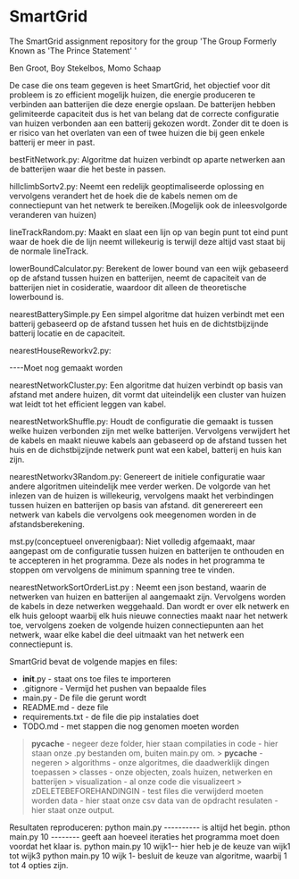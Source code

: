 # SmartGrid
The SmartGrid assignment repository for the group 'The Group Formerly Known as 'The Prince Statement' '

Ben Groot, Boy Stekelbos, Momo Schaap

De case die ons team gegeven is heet SmartGrid, het objectief voor dit probleem is zo efficient mogelijk huizen, die energie produceren te verbinden aan batterijen die deze energie opslaan. De batterijen hebben gelimiteerde capaciteit dus is het van belang dat de correcte configuratie van huizen verbonden aan een batterij gekozen wordt. Zonder dit te doen is er risico van het overlaten van een of twee huizen die bij geen enkele batterij er meer in past. 


bestFitNetwork.py:
Algoritme dat huizen verbindt op aparte netwerken aan de batterijen waar die het beste in passen.

hillclimbSortv2.py:
Neemt een redelijk geoptimaliseerde oplossing en vervolgens verandert het de hoek die de kabels nemen om de connectiepunt van het netwerk te bereiken.(Mogelijk ook de inleesvolgorde veranderen van huizen)

lineTrackRandom.py:
Maakt en slaat een lijn op van begin punt tot eind punt waar de hoek die de lijn neemt  willekeurig is terwijl deze altijd vast staat bij de normale lineTrack.

lowerBoundCalculator.py:
Berekent de lower bound van een wijk gebaseerd op de afstand tussen huizen en batterijen, neemt de capaciteit van de batterijen niet in cosideratie, waardoor dit alleen de theoretische lowerbound is.

nearestBatterySimple.py
Een simpel algoritme dat huizen verbindt met een batterij gebaseerd op de afstand tussen het huis en de dichtstbijzijnde batterij locatie en de capaciteit.

nearestHouseReworkv2.py:

----Moet nog gemaakt worden

nearestNetworkCluster.py:
Een algoritme dat huizen verbindt op basis van afstand met andere huizen, dit vormt dat uiteindelijk een cluster van huizen wat leidt tot het efficient leggen van kabel.

nearestNetworkShuffle.py:
Houdt de configuratie die gemaakt is tussen welke huizen verbonden zijn met welke batterijen. Vervolgens verwijdert het de kabels en maakt nieuwe kabels aan gebaseerd op de afstand tussen het huis en de dichstbijzijnde netwerk punt wat een kabel, batterij en huis kan zijn.

nearestNetworkv3Random.py:
Genereert de initiele configuratie waar andere algoritmen uiteindelijk mee verder werken. De volgorde van het inlezen van de huizen is willekeurig, vervolgens maakt het verbindingen tussen huizen en batterijen op basis van afstand. dit generereert een netwerk van kabels die vervolgens ook meegenomen worden in de afstandsberekening.

mst.py(conceptueel onverenigbaar):
Niet volledig afgemaakt, maar aangepast om de configuratie tussen huizen en batterijen te onthouden en te accepteren in het programma. Deze als nodes in het programma te stoppen om vervolgens de minimum spanning tree te vinden.

nearestNetworkSortOrderList.py :
Neemt een json bestand, waarin de netwerken van huizen en batterijen al aangemaakt zijn. Vervolgens worden de kabels in deze netwerken weggehaald. Dan wordt er over elk netwerk en elk huis geloopt waarbij elk huis nieuwe connecties maakt naar het netwerk toe, vervolgens zoeken de volgende huizen connectiepunten aan het netwerk, waar elke kabel die deel uitmaakt van het netwerk een connectiepunt is.



SmartGrid bevat de volgende mapjes en files:

- __init__.py - staat ons toe files te importeren
- .gitignore - Vermijd het pushen van bepaalde files
- main.py - De file die gerunt wordt
- README.md - deze file
- requirements.txt - de file die pip instalaties doet
- TODO.md - met stappen die nog genomen moeten worden
> __pycache__ - negeer deze folder, hier staan compilaties in
> code - hier staan onze .py bestanden om, buiten main.py om.
    > __pycache__ - negeren
    > algorithms - onze algoritmes, die daadwerklijk dingen toepassen
    > classes - onze objecten, zoals huizen, netwerken en batterijen
    > visualization - al onze code die visualizeert
    > zDELETEBEFOREHANDINGIN - test files die verwijderd moeten worden
> data - hier staat onze csv data van de opdracht
> resulaten - hier staat onze output.




Resultaten reproduceren:
    python main.py ----------  is altijd het begin.
    pthon  main.py 10 --------  geeft aan hoeveel iteraties het programma moet doen voordat het klaar is.
    python main.py 10 wijk1--  hier heb je de keuze van wijk1 tot wijk3
    python main.py 10 wijk 1-  besluit de keuze van algoritme, waarbij 1 tot 4 opties zijn.

